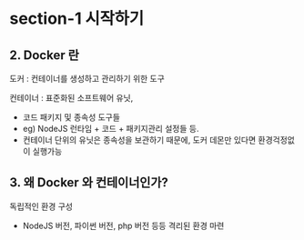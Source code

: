 



# section-1 시작하기


## 2. Docker 란

도커 : 컨테이너를 생성하고 관리하기 위한 도구

컨테이너 : 표준화된 소프트웨어 유닛,
 - 코드 패키지 및 종속성 도구들
 - eg) NodeJS 런타임 + 코드 + 패키지관리 설정들 등. 
 - 컨테이너 단위의 유닛은 종속성을 보관하기 때문에, 도커 데몬만 있다면 환경걱정없이 실행가능

## 3. 왜 Docker 와 컨테이너인가?

독립적인 환경 구성
- NodeJS 버전, 파이썬 버전, php 버전 등등 격리된 환경 마련
